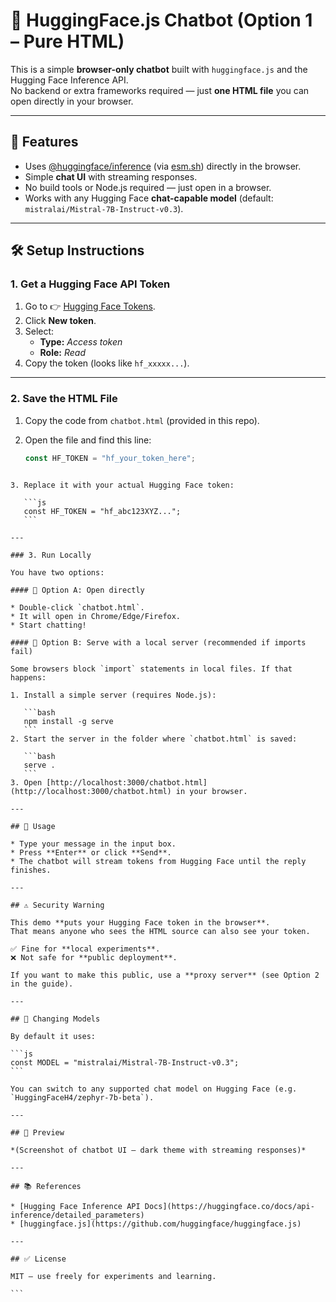 
# 🤖 HuggingFace.js Chatbot (Option 1 – Pure HTML)

This is a simple **browser-only chatbot** built with `huggingface.js` and the Hugging Face Inference API.  
No backend or extra frameworks required — just **one HTML file** you can open directly in your browser.

---

## 🚀 Features
- Uses [@huggingface/inference](https://www.npmjs.com/package/@huggingface/inference) (via [esm.sh](https://esm.sh/)) directly in the browser.
- Simple **chat UI** with streaming responses.
- No build tools or Node.js required — just open in a browser.
- Works with any Hugging Face **chat-capable model** (default: `mistralai/Mistral-7B-Instruct-v0.3`).

---

## 🛠 Setup Instructions

### 1. Get a Hugging Face API Token
1. Go to 👉 [Hugging Face Tokens](https://huggingface.co/settings/tokens).
2. Click **New token**.
3. Select:
   - **Type:** _Access token_
   - **Role:** _Read_
4. Copy the token (looks like `hf_xxxxx...`).

---

### 2. Save the HTML File
1. Copy the code from `chatbot.html` (provided in this repo).
2. Open the file and find this line:

   ```js
   const HF_TOKEN = "hf_your_token_here";
````

3. Replace it with your actual Hugging Face token:

   ```js
   const HF_TOKEN = "hf_abc123XYZ...";
   ```

---

### 3. Run Locally

You have two options:

#### 🔹 Option A: Open directly

* Double-click `chatbot.html`.
* It will open in Chrome/Edge/Firefox.
* Start chatting!

#### 🔹 Option B: Serve with a local server (recommended if imports fail)

Some browsers block `import` statements in local files. If that happens:

1. Install a simple server (requires Node.js):

   ```bash
   npm install -g serve
   ```
2. Start the server in the folder where `chatbot.html` is saved:

   ```bash
   serve .
   ```
3. Open [http://localhost:3000/chatbot.html](http://localhost:3000/chatbot.html) in your browser.

---

## 🧪 Usage

* Type your message in the input box.
* Press **Enter** or click **Send**.
* The chatbot will stream tokens from Hugging Face until the reply finishes.

---

## ⚠️ Security Warning

This demo **puts your Hugging Face token in the browser**.
That means anyone who sees the HTML source can also see your token.

✅ Fine for **local experiments**.
❌ Not safe for **public deployment**.

If you want to make this public, use a **proxy server** (see Option 2 in the guide).

---

## 🔧 Changing Models

By default it uses:

```js
const MODEL = "mistralai/Mistral-7B-Instruct-v0.3";
```

You can switch to any supported chat model on Hugging Face (e.g. `HuggingFaceH4/zephyr-7b-beta`).

---

## 📸 Preview

*(Screenshot of chatbot UI — dark theme with streaming responses)*

---

## 📚 References

* [Hugging Face Inference API Docs](https://huggingface.co/docs/api-inference/detailed_parameters)
* [huggingface.js](https://github.com/huggingface/huggingface.js)

---

## ✅ License

MIT – use freely for experiments and learning.

```
